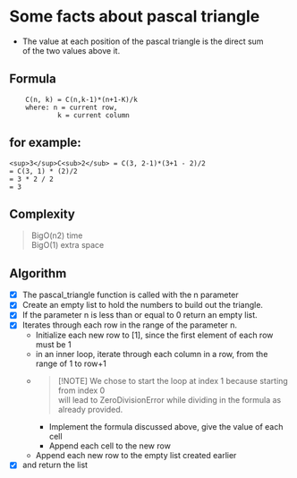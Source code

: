 # **Some facts about pascal triangle**
 - The value at each position of the pascal triangle is the direct sum \
 of the two values above it.

## **Formula**
```
    C(n, k) = C(n,k-1)*(n+1-K)/k
    where: n = current row,
            k = current column
```

## **for example**:

    <sup>3</sup>C<sub>2</sub> = C(3, 2-1)*(3+1 - 2)/2
    = C(3, 1) * (2)/2
    = 3 * 2 / 2
    = 3


## **Complexity**
> BigO(n2) time \
> BigO(1) extra space

## **Algorithm**
- [x] The pascal_triangle function is called with the n parameter
- [x] Create an empty list to hold the numbers to build out the triangle.
- [x] If the parameter n is less than or equal to 0 return an empty list.
- [x] Iterates through each row in the range of the parameter n.
    - Initialize each new row to [1], since the first element of each row must be 1
    - in an inner loop, iterate through each column in a row, from the range of 1 to row+1
    - > [!NOTE] We chose to start the loop at index 1 because starting from index 0 \
will lead to ZeroDivisionError while dividing in the formula as already provided.
        - Implement the formula discussed above, give the value of each cell
        - Append each cell to the new row
    - Append each new row to the empty list created earlier 
- [x] and return the list